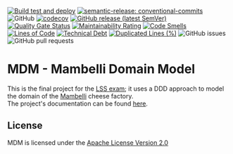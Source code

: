 [![Build test and deploy](https://github.com/atedeg/mdm/actions/workflows/ci.yml/badge.svg?branch=main)](https://github.com/atedeg/mdm/actions/workflows/ci.yml)
[![semantic-release: conventional-commits](https://img.shields.io/badge/semantic--release-conventional_commits-e10098?logo=semantic-release)](https://github.com/semantic-release/semantic-release)
![GitHub](https://img.shields.io/github/license/atedeg/mdm)
[![codecov](https://codecov.io/gh/atedeg/mdm/branch/main/graph/badge.svg?token=XZQOPAEFAU)](https://codecov.io/gh/atedeg/mdm)
[![GitHub release (latest SemVer)](https://img.shields.io/github/v/release/atedeg/mdm?color=red&label=latest%20release)](https://github.com/atedeg/mdm/releases/latest)
[![Quality Gate Status](https://sonarcloud.io/api/project_badges/measure?project=atedeg_mdm&metric=alert_status)](https://sonarcloud.io/summary/new_code?id=atedeg_mdm)
[![Maintainability Rating](https://sonarcloud.io/api/project_badges/measure?project=atedeg_mdm&metric=sqale_rating)](https://sonarcloud.io/summary/new_code?id=atedeg_mdm)
[![Code Smells](https://sonarcloud.io/api/project_badges/measure?project=atedeg_mdm&metric=code_smells)](https://sonarcloud.io/summary/new_code?id=atedeg_mdm)
[![Lines of Code](https://sonarcloud.io/api/project_badges/measure?project=atedeg_mdm&metric=ncloc)](https://sonarcloud.io/summary/new_code?id=atedeg_mdm)
[![Technical Debt](https://sonarcloud.io/api/project_badges/measure?project=atedeg_mdm&metric=sqale_index)](https://sonarcloud.io/summary/new_code?id=atedeg_mdm)
[![Duplicated Lines (%)](https://sonarcloud.io/api/project_badges/measure?project=atedeg_mdm&metric=duplicated_lines_density)](https://sonarcloud.io/summary/new_code?id=atedeg_mdm)
![GitHub issues](https://img.shields.io/github/issues/atedeg/mdm)
![GitHub pull requests](https://img.shields.io/github/issues-pr-raw/atedeg/mdm)

# MDM - Mambelli Domain Model

This is the final project for the [LSS exam](https://www.unibo.it/it/didattica/insegnamenti/insegnamento/2021/412677); it uses a DDD approach to model the domain of the [Mambelli](https://www.mambelli.com/it/) cheese factory.  
The project's documentation can be found [here](https://atedeg.dev/mdm/_docs/index.html).

## License

MDM is licensed under the [Apache License Version 2.0](https://www.apache.org/licenses/LICENSE-2.0)
